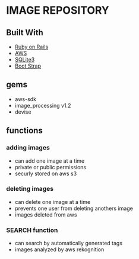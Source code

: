 # IMAGE REPOSITORY

## Built With ##
* [Ruby on Rails](https://rubyonrails.org/)
* [AWS](https://aws.amazon.com/?nc2=h_lg)
* [SQLite3](https://www.sqlite.org/index.html)
* [Boot Strap](https://getbootstrap.com/)
## gems ##
* aws-sdk
* image_processing v1.2
* devise

## functions ##
### adding images ###
* can add one image at a time
* private or public permissions
* securly stored on aws s3

### deleting images ###
* can delete one image at a time
* prevents one user from deleting anothers image
* images deleted from aws

### SEARCH function ###
* can search by automatically generated tags
* images analyzed by aws rekognition
